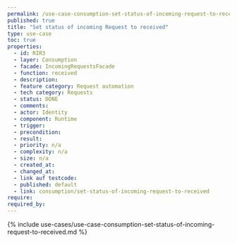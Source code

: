 ```yaml
---
permalink: /use-case-consumption-set-status-of-incoming-request-to-received
published: true
title: "Set status of incoming Request to received"
type: use-case
toc: true
properties:
  - id: RIR3
  - layer: Consumption
  - facade: IncomingRequestsFacade
  - function: received
  - description:
  - feature category: Request automation
  - tech category: Requests
  - status: DONE
  - comments:
  - actor: Identity
  - component: Runtime
  - trigger:
  - precondition:
  - result:
  - priority: n/a
  - complexity: n/a
  - size: n/a
  - created_at:
  - changed_at:
  - link auf testcode:
  - published: default
  - link: consumption/set-status-of-incoming-request-to-received
require:
required_by:
---
```


{% include use-cases/use-case-consumption-set-status-of-incoming-request-to-received.md %}
